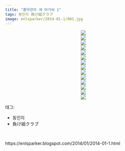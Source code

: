```yaml
---
title: "홍마관의 세 아가씨 1"
tags: 동인지 負け組クラブ
image: enlsparker/2014-01-1/001.jpg
---
```

<div class="article">
<div class="separator" style="clear: both; text-align: center;">
<img src="{{ site.nasurl }}/enlsparker/2014-01-1/001.jpg"/></div>
<div class="separator" style="clear: both; text-align: center;">
<img src="{{ site.nasurl }}/enlsparker/2014-01-1/002.jpg"/></div>
<div class="separator" style="clear: both; text-align: center;">
<img src="{{ site.nasurl }}/enlsparker/2014-01-1/003.jpg"/></div>
<div class="separator" style="clear: both; text-align: center;">
<img src="{{ site.nasurl }}/enlsparker/2014-01-1/004.jpg"/></div>
<div class="separator" style="clear: both; text-align: center;">
<img src="{{ site.nasurl }}/enlsparker/2014-01-1/005.jpg"/></div>
<div class="separator" style="clear: both; text-align: center;">
<img src="{{ site.nasurl }}/enlsparker/2014-01-1/006.jpg"/></div>
<div class="separator" style="clear: both; text-align: center;">
<img src="{{ site.nasurl }}/enlsparker/2014-01-1/007.jpg"/></div>
<div class="separator" style="clear: both; text-align: center;">
<img src="{{ site.nasurl }}/enlsparker/2014-01-1/008.jpg"/></div>
<div class="separator" style="clear: both; text-align: center;">
<img src="{{ site.nasurl }}/enlsparker/2014-01-1/009.jpg"/></div>
<div class="separator" style="clear: both; text-align: center;">
<img src="{{ site.nasurl }}/enlsparker/2014-01-1/010.jpg"/></div>
<div class="separator" style="clear: both; text-align: center;">
<img src="{{ site.nasurl }}/enlsparker/2014-01-1/011.jpg"/></div>
<div class="separator" style="clear: both; text-align: center;">
<img src="{{ site.nasurl }}/enlsparker/2014-01-1/012.jpg"/></div>
<div class="separator" style="clear: both; text-align: center;">
<img src="{{ site.nasurl }}/enlsparker/2014-01-1/013.jpg"/></div>
<div class="separator" style="clear: both; text-align: center;">
<img src="{{ site.nasurl }}/enlsparker/2014-01-1/014.jpg"/></div>
</div><div class="tagTrail">
<p>태그: </p>
<ul>
<li>동인지</li>
<li>負け組クラブ</li>
</ul>
</div>
<br/>
<p id="refer">https://enlsparker.blogspot.com/2014/01/2014-01-1.html</p>
<br/>
